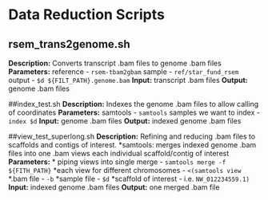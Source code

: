# Data Reduction Scripts

## rsem_trans2genome.sh
**Description:** Converts transcript .bam files to genome .bam files
**Parameters:** reference - `rsem-tbam2gbam`
                sample - `ref/star_fund_rsem`
                output - `$d ${FILT_PATH}.genome.bam`
**Input:** transcript .bam files
**Output:** genome .bam files

##index_test.sh
**Description:** Indexes the genome .bam files to allow calling of coordinates
**Parameters:** samtools - `samtools`
                samples we want to index - `index $d`
**Input:** genome .bam files
**Output:** indexed genome .bam files

##view_test_superlong.sh
**Description:** Refining and reducing .bam files to scaffolds and contigs of interest.
      *samtools: merges indexed genome .bam files into one .bam
                 views each individual scaffold/contig of interest
**Parameters:** 
      * piping views into single merge - `samtools merge -f ${FITH_PATH}`
      *each view for different chromosomes - `<(samtools view `
                    *.bam file - `-b`
                    *sample file - `$d`
                    *scaffold of interest - i.e. `NW_012234559.1)`
**Input:** indexed genome .bam files
**Output:** one merged .bam file
                   
